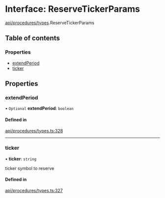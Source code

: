# Interface: ReserveTickerParams

[api/procedures/types](../wiki/api.procedures.types).ReserveTickerParams

## Table of contents

### Properties

- [extendPeriod](../wiki/api.procedures.types.ReserveTickerParams#extendperiod)
- [ticker](../wiki/api.procedures.types.ReserveTickerParams#ticker)

## Properties

### extendPeriod

• `Optional` **extendPeriod**: `boolean`

#### Defined in

[api/procedures/types.ts:328](https://github.com/PolymeshAssociation/polymesh-sdk/blob/16e8c2ca/src/api/procedures/types.ts#L328)

___

### ticker

• **ticker**: `string`

ticker symbol to reserve

#### Defined in

[api/procedures/types.ts:327](https://github.com/PolymeshAssociation/polymesh-sdk/blob/16e8c2ca/src/api/procedures/types.ts#L327)
